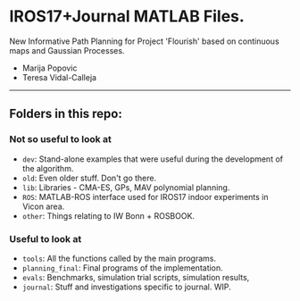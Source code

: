 # IROS17+Journal MATLAB Files.

New Informative Path Planning for Project 'Flourish' based on continuous maps and Gaussian Processes.

* Marija Popovic
* Teresa Vidal-Calleja

***
## Folders in this repo:

### Not so useful to look at

* `dev`: Stand-alone examples that were useful during the development of the algorithm.
* `old`: Even older stuff. Don't go there.
* `lib`: Libraries - CMA-ES, GPs, MAV polynomial planning.
* `ROS`: MATLAB-ROS interface used for IROS17 indoor experiments in Vicon area.
* `other`: Things relating to IW Bonn + ROSBOOK.

### Useful to look at

* `tools`: All the functions called by the main programs.
* `planning_final`: Final programs of the implementation.
* `evals`: Benchmarks, simulation trial scripts, simulation results,
* `journal`: Stuff and investigations specific to journal. WIP.
